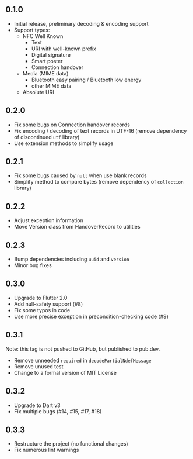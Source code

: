 ## 0.1.0

* Initial release, preliminary decoding & encoding support
* Support types:
  * NFC Well Known
    * Text
    * URI with well-known prefix
    * Digital signature
    * Smart poster
    * Connection handover
  * Media (MIME data)
    * Bluetooth easy pairing / Bluetooth low energy
    * other MIME data
  * Absolute URI

## 0.2.0

* Fix some bugs on Connection handover records
* Fix encoding / decoding of text records in UTF-16 (remove dependency of discontinued `utf` library)
* Use extension methods to simplify usage

## 0.2.1

* Fix some bugs caused by `null` when use blank records
* Simplify method to compare bytes (remove dependency of `collection` library)

## 0.2.2

* Adjust exception information
* Move Version class from HandoverRecord to utilities

## 0.2.3

* Bump dependencies including `uuid` and `version`
* Minor bug fixes

## 0.3.0

* Upgrade to Flutter 2.0
* Add null-safety support (#8)
* Fix some typos in code
* Use more precise exception in precondition-checking code (#9)

## 0.3.1

Note: this tag is not pushed to GitHub, but published to pub.dev.

* Remove unneeded `required` in `decodePartialNdefMessage`
* Remove unused test
* Change to a formal version of MIT License

## 0.3.2

* Upgrade to Dart v3
* Fix multiple bugs (#14, #15, #17, #18)

## 0.3.3

* Restructure the project (no functional changes)
* Fix numerous lint warnings
